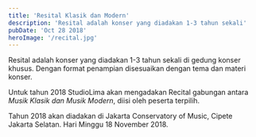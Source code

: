 ```yaml
---
title: 'Resital Klasik dan Modern'
description: 'Resital adalah konser yang diadakan 1-3 tahun sekali'
pubDate: 'Oct 28 2018'
heroImage: '/recital.jpg'
---
```


Resital adalah konser yang diadakan 1-3 tahun sekali di gedung konser khusus. Dengan format penampian disesuaikan dengan tema dan materi konser.

Untuk tahun 2018 StudioLima akan mengadakan Recital gabungan antara *Musik Klasik dan Musik Modern*, diisi oleh peserta terpilih.

Tahun 2018 akan diadakan di Jakarta Conservatory of Music, Cipete Jakarta Selatan. Hari Minggu 18 November 2018.




